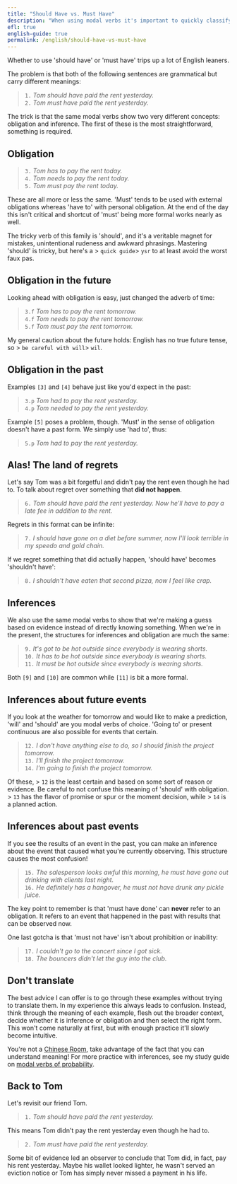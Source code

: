 ```yaml
---
title: "Should Have vs. Must Have"
description: "When using modal verbs it's important to quickly classify whether you are describing an inference or obligation. They have the same form in the present but differ in the past and future."
efl: true
english-guide: true
permalink: /english/should-have-vs-must-have
---
```


Whether to use 'should have' or 'must have' trips up a lot of English leaners.

The problem is that both of the following sentences are grammatical but carry different meanings: 

> `1.` *Tom should have paid the rent yesterday.*<br>
> `2.` *Tom must have paid the rent yesterday.*

The trick is that the same modal verbs show two very different concepts: obligation and inference. The first of these is the most straightforward, something is required.

## Obligation

> `3.` *Tom has to pay the rent today.*<br>
> `4.` *Tom needs to pay the rent today.*<br>
> `5.` *Tom must pay the rent today.* 

These are all more or less the same. 'Must' tends to be used with external obligations whereas 'have to' with personal obligation. At the end of the day this isn't critical and shortcut of 'must' being more formal works nearly as well.

The tricky verb of this family is 'should', and it's a veritable magnet for mistakes, unintentional rudeness and awkward phrasings. Mastering 'should' is tricky, but here's a > `quick guide`> `ysr` to at least avoid the worst faux pas.

## Obligation in the future

Looking ahead with obligation is easy, just changed the adverb of time:

> `3.f` *Tom has to pay the rent tomorrow.*<br>
> `4.f` *Tom needs to pay the rent tomorrow.*<br>
> `5.f` *Tom must pay the rent tomorrow.*

My general caution about the future holds: English has no true future tense, so > `be careful with will`> `wil`. 

## Obligation in the past

Examples `[3]` and `[4]` behave just like you'd expect in the past:

> `3.p` *Tom had to pay the rent yesterday.*  
> `4.p` *Tom needed to pay the rent yesterday.*  

Example `[5]` poses a problem, though. 'Must' in the sense of obligation doesn't have a past form. We simply use 'had to', thus:

> `5.p` *Tom had to pay the rent yesterday.*

## Alas! The land of regrets

Let's say Tom was a bit forgetful and didn't pay the rent even though he had to. To talk about regret over something that **did not happen**.

> `6.` *Tom should have paid the rent yesterday. Now he'll have to pay a late fee in addition to the rent.*

Regrets in this format can be infinite:

> `7.` *I should have gone on a diet before summer, now I'll look terrible in my speedo and gold chain.*

If we regret something that did actually happen, 'should have' becomes 'shouldn't have':

> `8.` *I shouldn't have eaten that second pizza, now I feel like crap.*

## Inferences

We also use the same modal verbs to show that we're making a guess based on evidence instead of directly knowing something. When we're in the present, the structures for inferences and obligation are much the same:

> `9.` *It's got to be hot outside since everybody is wearing shorts.*  
> `10.` *It has to be hot outside since everybody is wearing shorts.*  
> `11.` *It must be hot outside since everybody is wearing shorts.*

Both `[9]` and `[10]` are common while `[11]` is bit a more formal.

## Inferences about future events

If you look at the weather for tomorrow and would like to make a prediction, 'will' and 'should' are you modal verbs of choice. 'Going to' or present continuous are also possible for events that certain.

> `12.` *I don't have anything else to do, so I should finish the project tomorrow.*  
> `13.` *I'll finish the project tomorrow.*  
> `14.` *I'm going to finish the project tomorrow.*

Of these, > `12` is the least certain and based on some sort of reason or evidence. Be careful to not confuse this meaning of 'should' with obligation. > `13` has the flavor of promise or spur or the moment decision, while > `14` is a planned action.

## Inferences about past events

If you see the results of an event in the past, you can make an inference about the event that caused what you're currently observing. This structure causes the most confusion!

> `15.` *The salesperson looks awful this morning, he must have gone out drinking with clients last night.*  
> `16.` *He definitely has a hangover, he must not have drunk any pickle juice.*

The key point to remember is that 'must have done' can **never** refer to an obligation. It refers to an event that happened in the past with results that can be observed now.

One last gotcha is that 'must not have' isn't about prohibition or inability:

> `17.` *I couldn't go to the concert since I got sick.*  
> `18.` *The bouncers didn't let the guy into the club.*

## Don't translate

The best advice I can offer is to go through these examples without trying to translate them. In my experience this always leads to confusion. Instead, think through the meaning of each example, flesh out the broader context, decide whether it is inference or obligation and then select the right form. This won't come naturally at first, but with enough practice it'll slowly become intuitive. 

You're not a [Chinese Room][wcr], take advantage of the fact that you can understand meaning! For more practice with inferences, see my study guide on [modal verbs of probability][mvp].

## Back to Tom

Let's revisit our friend Tom.

> `1.` *Tom should have paid the rent yesterday.*  

This means Tom didn't pay the rent yesterday even though he had to.

> `2.` *Tom must have paid the rent yesterday.*  

Some bit of evidence led an observer to conclude that Tom did, in fact, pay his rent yesterday. Maybe his wallet looked lighter, he wasn't served an eviction notice or Tom has simply never missed a payment in his life.

[ysr]: /english/you-should-read-this
[wil]: /english/Will-You-Stop-Using-Will
[wcr]: https://en.wikipedia.org/wiki/Chinese_room
[mvp]: /english/modal-verbs-probability-inference
